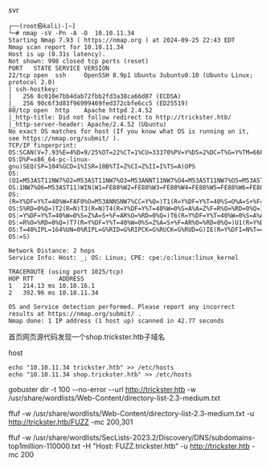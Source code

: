 svr
```
┌──(root㉿kali)-[~]
└─# nmap -sV -Pn -A -O  10.10.11.34
Starting Nmap 7.93 ( https://nmap.org ) at 2024-09-25 22:43 EDT
Nmap scan report for 10.10.11.34
Host is up (0.31s latency).
Not shown: 998 closed tcp ports (reset)
PORT   STATE SERVICE VERSION
22/tcp open  ssh     OpenSSH 8.9p1 Ubuntu 3ubuntu0.10 (Ubuntu Linux; protocol 2.0)
| ssh-hostkey: 
|   256 8c010e7bb4dab72fbb2fd3a38ca66d87 (ECDSA)
|_  256 90c6f3d83f96999469fed372cbfe6cc5 (ED25519)
80/tcp open  http    Apache httpd 2.4.52
|_http-title: Did not follow redirect to http://trickster.htb/
|_http-server-header: Apache/2.4.52 (Ubuntu)
No exact OS matches for host (If you know what OS is running on it, see https://nmap.org/submit/ ).
TCP/IP fingerprint:
OS:SCAN(V=7.93%E=4%D=9/25%OT=22%CT=1%CU=33370%PV=Y%DS=2%DC=T%G=Y%TM=66F4CA7
OS:D%P=x86_64-pc-linux-gnu)SEQ(SP=104%GCD=1%ISR=10B%TI=Z%CI=Z%II=I%TS=A)OPS
OS:(O1=M53AST11NW7%O2=M53AST11NW7%O3=M53ANNT11NW7%O4=M53AST11NW7%O5=M53AST1
OS:1NW7%O6=M53AST11)WIN(W1=FE88%W2=FE88%W3=FE88%W4=FE88%W5=FE88%W6=FE88)ECN
OS:(R=Y%DF=Y%T=40%W=FAF0%O=M53ANNSNW7%CC=Y%Q=)T1(R=Y%DF=Y%T=40%S=O%A=S+%F=A
OS:S%RD=0%Q=)T2(R=N)T3(R=N)T4(R=Y%DF=Y%T=40%W=0%S=A%A=Z%F=R%O=%RD=0%Q=)T5(R
OS:=Y%DF=Y%T=40%W=0%S=Z%A=S+%F=AR%O=%RD=0%Q=)T6(R=Y%DF=Y%T=40%W=0%S=A%A=Z%F
OS:=R%O=%RD=0%Q=)T7(R=Y%DF=Y%T=40%W=0%S=Z%A=S+%F=AR%O=%RD=0%Q=)U1(R=Y%DF=N%
OS:T=40%IPL=164%UN=0%RIPL=G%RID=G%RIPCK=G%RUCK=G%RUD=G)IE(R=Y%DFI=N%T=40%CD
OS:=S)

Network Distance: 2 hops
Service Info: Host: _; OS: Linux; CPE: cpe:/o:linux:linux_kernel

TRACEROUTE (using port 1025/tcp)
HOP RTT       ADDRESS
1   214.13 ms 10.10.16.1
2   392.96 ms 10.10.11.34

OS and Service detection performed. Please report any incorrect results at https://nmap.org/submit/ .
Nmap done: 1 IP address (1 host up) scanned in 42.77 seconds

```


首页网页源代码发现一个shop.trickster.htb子域名

host
```
echo "10.10.11.34 trickster.htb" >> /etc/hosts
echo "10.10.11.34 shop.trickster.htb" >> /etc/hosts
```

gobuster dir -t 100  --no-error --url http://trickster.htb -w /usr/share/wordlists/Web-Content/directory-list-2.3-medium.txt 

ffuf -w  /usr/share/wordlists/Web-Content/directory-list-2.3-medium.txt -u http://trickster.htb/FUZZ -mc 200,301

ffuf -w /usr/share/wordlists/SecLists-2023.2/Discovery/DNS/subdomains-top1million-110000.txt -H "Host: FUZZ.trickster.htb" -u http://trickster.htb -mc 200